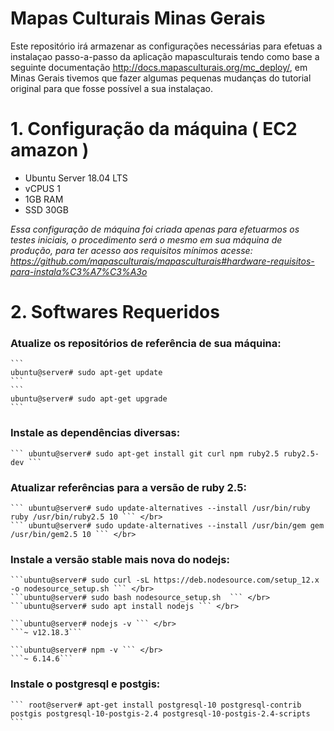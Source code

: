 # Mapas Culturais Minas Gerais

Este repositório irá armazenar as configurações necessárias para efetuas a instalaçao passo-a-passo da aplicação mapasculturais tendo como base a seguinte documentação http://docs.mapasculturais.org/mc_deploy/, em Minas Gerais tivemos que fazer algumas pequenas mudanças do tutorial original para que fosse possível a sua instalaçao.

# 1. Configuração da máquina ( EC2 amazon )

 * Ubuntu Server 18.04 LTS
 * vCPUS 1
 * 1GB RAM
 * SSD 30GB

<i>Essa configuração de máquina foi criada apenas para efetuarmos os testes iniciais, o procedimento será o mesmo em sua máquina de produção, para ter acesso aos requisitos mínimos acesse: https://github.com/mapasculturais/mapasculturais#hardware-requisitos-para-instala%C3%A7%C3%A3o</i>

# 2. Softwares Requeridos

  ### Atualize os repositórios de referência de sua máquina:
  
    ```
    ubuntu@server# sudo apt-get update 
    ```
    ```
    ubuntu@server# sudo apt-get upgrade
    ```
  
  ### Instale as dependências diversas:
  
    ``` ubuntu@server# sudo apt-get install git curl npm ruby2.5 ruby2.5-dev ```
  
  ###  Atualizar referências para a versão de ruby 2.5:
  
    ``` ubuntu@server# sudo update-alternatives --install /usr/bin/ruby ruby /usr/bin/ruby2.5 10 ``` </br>
    ``` ubuntu@server# sudo update-alternatives --install /usr/bin/gem gem /usr/bin/gem2.5 10 ``` </br>
  
  ### Instale a versão stable mais nova do nodejs:
  
    ```ubuntu@server# sudo curl -sL https://deb.nodesource.com/setup_12.x -o nodesource_setup.sh ``` </br>
    ```ubuntu@server# sudo bash nodesource_setup.sh  ``` </br>
    ```ubuntu@server# sudo apt install nodejs ``` </br>
  
    ```ubuntu@server# nodejs -v ``` </br>
    ```~ v12.18.3```
  
    ```ubuntu@server# npm -v ``` </br>
    ```~ 6.14.6```
  
  ###  Instale o postgresql e postgis: 
  
    ``` root@server# apt-get install postgresql-10 postgresql-contrib postgis postgresql-10-postgis-2.4 postgresql-10-postgis-2.4-scripts ```
  
  
